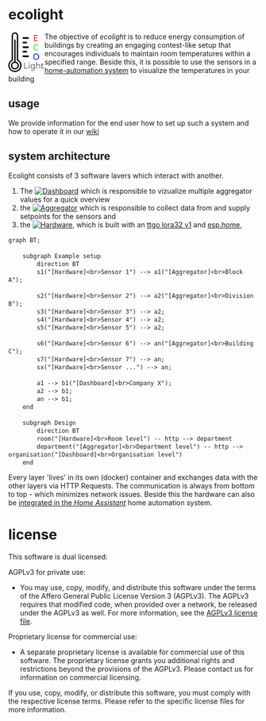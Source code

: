 # ecolight

<img src="ecolight-logo.svg" align="left" height="80px"/>


The objective of _ecolight_ is to reduce energy consumption of buildings by creating an engaging contest-like setup that encourages individuals to maintain room temperatures within a specified range. Beside this, it is possible to use the sensors in a [home-automation system](https://www.home-assistant.io/) to visualize the temperatures in your building 

## usage

We provide information for the end user how to set up such a system and how to operate it in our [wiki](https://github.com/bytebang/ecolight/wiki)


## system architecture
Ecolight consists of 3 software lavers which interact with another.

1. The [![Dashboard](https://github.com/bytebang/ecolight/actions/workflows/dashboard.yml/badge.svg)](./dashboard) which is responsible to vizualize multiple aggregator values for a quick overview
2. the [![Aggregator](https://github.com/bytebang/ecolight/actions/workflows/aggregator.yml/badge.svg)](./aggregator) which is responsible to collect data from and supply setpoints for the sensors and 
3. the [![Hardware](https://github.com/bytebang/ecolight/actions/workflows/hardware.yml/badge.svg)](./hardware), which is built with an [ttgo lora32 v1](./hardware/ttgo-lora32-v1/README.md) and [esp.home](https://esphome.io/index.html), 


````mermaid
graph BT;

    subgraph Example setup
        direction BT
        s1("[Hardware]<br>Sensor 1") --> a1("[Aggregator]<br>Block A");

        s2("[Hardware]<br>Sensor 2") --> a2("[Aggregator]<br>Division B");
        s3("[Hardware]<br>Sensor 3") --> a2;
        s4("[Hardware]<br>Sensor 4") --> a2;
        s5("[Hardware]<br>Sensor 5") --> a2;

        s6("[Hardware]<br>Sensor 6") --> an("[Aggregator]<br>Building C");
        s7("[Hardware]<br>Sensor 7") --> an;
        sx("[Hardware]<br>Sensor ...") --> an;

        a1 --> b1("[Dashboard]<br>Company X");
        a2 --> b1;
        an --> b1;
    end

    subgraph Design
        direction BT
        room("[Hardware]<br>Room level") -- http --> department
        department("[Aggregator]<br>Department level") -- http --> organisation("[Dashboard]<br>Organisation level")
    end
````

Every layer 'lives' in its own (docker) container and exchanges data with the other layers via HTTP Requests. The communication is always from bottom to top - which minimizes network issues. Beside this the hardware can also be [integrated in the _Home Assistant_](https://www.home-assistant.io/integrations/esphome/) home automation system. 


# license 

This software is dual licensed:

AGPLv3 for private use:
- You may use, copy, modify, and distribute this software under the terms of the Affero General Public License Version 3 (AGPLv3). The AGPLv3 requires that modified code, when provided over a network, be released under the AGPLv3 as well. For more information, see the [AGPLv3 license file](./LICENSE-AGPLv3.txt).

Proprietary license for commercial use:
- A separate proprietary license is available for commercial use of this software. The proprietary license grants you additional rights and restrictions beyond the provisions of the AGPLv3. Please contact us for information on commercial licensing.

If you use, copy, modify, or distribute this software, you must comply with the respective license terms. Please refer to the specific license files for more information.
